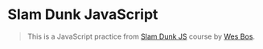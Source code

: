 # Slam Dunk JavaScript

> This is a JavaScript practice from [Slam Dunk JS](https://beginnerjavascript.com/) course by [Wes Bos](https://github.com/wesbos).

